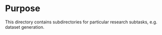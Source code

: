 # Purpose

This directory contains subdirectories for particular research subtasks, e.g.
dataset generation.